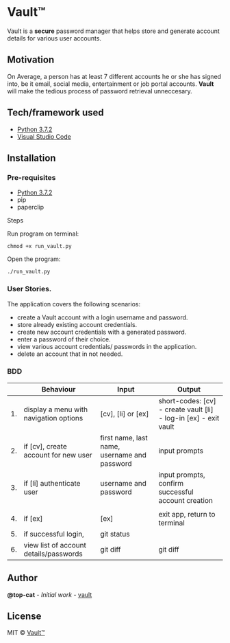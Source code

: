 <!-- # Vault™

Vault is a **secure** password manager that helps store and generate account details for various user accounts.  

## Motivation

On Average, a person has at least 7 different accounts he or she has signed into, be it email, social media, entertainment or job portal accounts. **Vault** will make the tedious process of password retrieval unneccesary.

## Tech/framework used

- [Python 3.7.2](https://www.python.org/)
- [Visual Studio Code](https://code.visualstudio.com/) -->

<!-- 
## Features
- Can copy credentials to the clipboard.
- User can dictate password length. -->

<!-- ## Installation

### Pre-requisites
- pip


Steps

Run program on terminal:

```
chmod +x run_vault.py
```

Open the program:

```
./run_vault.py
```

## BDD

### User Stories.
The application covers the following scenarios:
* create a Vault account with a login username and password.
* store already existing account credentials.
* create new account credentials with a generated password.
* enter a password of their choice.
* view various account credentials/ passwords in the application.
* delete an account that in not needed. 


|     | Behaviour    |          Input                 | Output    | 
|--- | ---         |     ---      |          --- |
|  1. | display a menu with navigation options    | login username & password      | git status    |
|  2. | store existing account details   | git status     | git status    |
|  3. | create new account details      | git diff       | git diff      |
|  4. | generate passwords for new accounts   | git status     | git status    |
|  5. | enable user-generated passwords for new accounts  | git status     | git status    |
|  6. | view list of account details/passwords| git diff       | git diff      |

## Contribute

Let people know how they can contribute into your project. A [contributing guideline](https://github.com/zulip/zulip-electron/blob/master/CONTRIBUTING.md) will be a big plus. -->

<!-- ## Credits
* one
* two
* three -->

<!-- ## Author

**@top-cat** - *Initial work* - [vault](https://github.com/tc-mwangi/Vault)

## License
MIT © [Vault™]() -->

# Vault™

Vault is a **secure** password manager that helps store and generate account details for various user accounts.  

## Motivation

On Average, a person has at least 7 different accounts he or she has signed into, be it email, social media, entertainment or job portal accounts. **Vault** will make the tedious process of password retrieval unneccesary.

## Tech/framework used

- [Python 3.7.2](https://www.python.org/)
- [Visual Studio Code](https://code.visualstudio.com/)

<!-- 
## Features
- Can copy credentials to the clipboard.
- User can dictate password length. -->

## Installation

### Pre-requisites
* [Python 3.7.2](https://www.python.org/)
* pip
* paperclip


Steps

Run program on terminal:

```
chmod +x run_vault.py
```

Open the program:

```
./run_vault.py
```

### User Stories.
The application covers the following scenarios:
* create a Vault account with a login username and password.
* store already existing account credentials.
* create new account credentials with a generated password.
* enter a password of their choice.
* view various account credentials/ passwords in the application.
* delete an account that in not needed. 

### BDD
|     | Behaviour    |          Input                  | Output    | 
|--- | ---         |     ---      |          --- |
|  1. | display a menu with navigation options    | [cv], [li] or [ex]     | short-codes: [cv] - create vault [li] - log-in [ex] - exit vault        |
|  2. | if [cv], create account for new user  | first name, last name, username  and password    | input prompts    |
|  3. | if [li] authenticate user      | username and password      | input prompts, confirm successful account creation
     |
|  4. | if [ex]    | [ex]     | exit app, return to terminal    |
|  5. | if successful login,      | git status    | |
|  6. | view list of account details/passwords| git diff       | git diff      |

## Author

**@top-cat** - *Initial work* - [vault](https://github.com/tc-mwangi/Vault)

## License
MIT © [Vault™]()